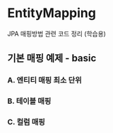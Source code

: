 # EntityMapping
JPA 매핑방법 관련 코드 정리 (학습용)

## 기본 매핑 예제 - basic
### A. 엔티티 매핑 최소 단위 
### B. 테이블 매핑
### C. 컬럼 매핑


